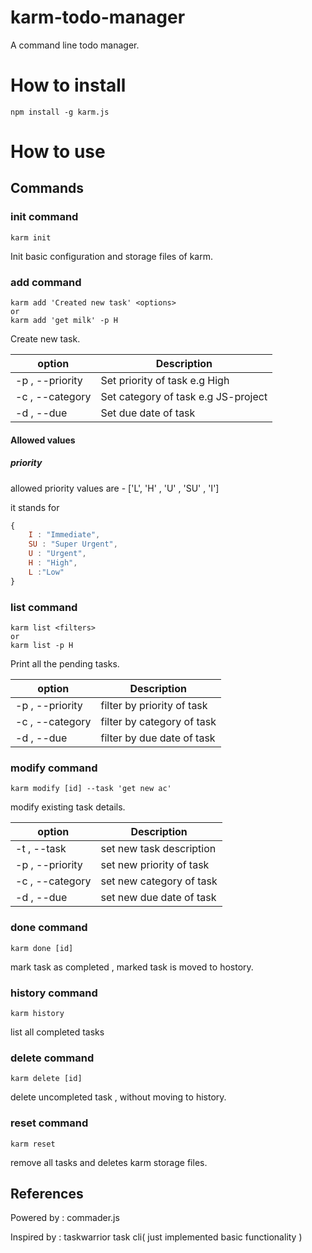 # karm-todo-manager

A command line todo manager.

# How to install


```
npm install -g karm.js
```

# How to use

## Commands

### init command
```
karm init
```
Init basic configuration and storage files of karm.


### add command
```
karm add 'Created new task' <options>
or
karm add 'get milk' -p H
```
Create new task.

| option | Description |
| --- | --- |
| -p , --priority | Set priority of task e.g High |
| -c , --category | Set category of task  e.g JS-project |
| -d , --due | Set due date of task |

#### Allowed values

##### priority 

allowed priority values are - ['L', 'H' , 'U' , 'SU' , 'I']

it stands for
``` javascript
{
	I : "Immediate",
	SU : "Super Urgent",
	U : "Urgent",
	H : "High",
	L :"Low"
}

```

### list command
```
karm list <filters>
or
karm list -p H
```
Print all the pending tasks.

| option | Description |
| --- | --- |
| -p , --priority | filter by priority of task |
| -c , --category | filter by category of task |
| -d , --due | filter by  due date of task |


### modify command
```
karm modify [id] --task 'get new ac' 
```
modify existing task details.

| option | Description |
| --- | --- |
| -t , --task | set new task description |
| -p , --priority | set new priority of task |
| -c , --category | set new category of task |
| -d , --due | set new  due date of task |


### done command
```
karm done [id]
```
mark task as completed , marked task is moved to hostory.

### history command
```
karm history
```
list all completed tasks

### delete command
```
karm delete [id]
```
delete uncompleted task , without moving to history.

### reset command
```
karm reset
```
remove all tasks and deletes karm storage files.



## References

Powered by : commader.js

Inspired by : taskwarrior task cli( just implemented basic functionality )
